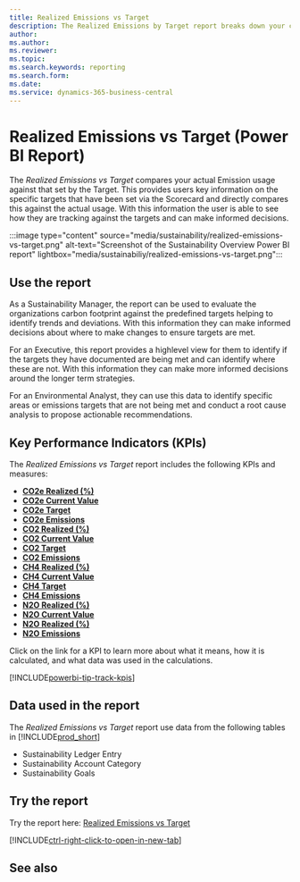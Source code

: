 ```yaml
---
title: Realized Emissions vs Target
description: The Realized Emissions by Target report breaks down your carbon emissions and allows for comparison against the target. This allows you to effectively monitor planned progress and drive continuous improvement to sustainability goals.
author: 
ms.author: 
ms.reviewer:
ms.topic: 
ms.search.keywords: reporting
ms.search.form: 
ms.date: 
ms.service: dynamics-365-business-central
---
```


# Realized Emissions vs Target (Power BI Report)

The *Realized Emissions vs Target* compares your actual Emission usage against that set by the Target. This provides users key information on the specific targets that have been set via the Scorecard and directly compares this against the actual usage. With this information the user is able to see how they are tracking against the targets and can make informed decisions.

:::image type="content" source="media/sustainability/realized-emissions-vs-target.png" alt-text="Screenshot of the Sustainability Overview Power BI report" lightbox="media/sustainabiliy/realized-emissions-vs-target.png":::


## Use the report

As a Sustainability Manager, the report can be used to evaluate the organizations carbon footprint against the predefined targets helping to identify trends and deviations. With this information they can make informed decisions about where to make changes to ensure targets are met.

For an Executive, this report provides a highlevel view for them to identify if the targets they have documented are being met and can identify where these are not. With this information they can make more informed decisions around the longer term strategies.

For an Environmental Analyst, they can use this data to identify specific areas or emissions targets that are not being met and conduct a root cause analysis to propose actionable recommendations.

## Key Performance Indicators (KPIs)

The *Realized Emissions vs Target* report includes the following KPIs and measures: 

- [**CO2e Realized (%)**](sustainability-powerbi-kpis.md#co2e-realized-)
- [**CO2e Current Value**](sustainability-powerbi-kpis.md#co2e-current-value)
- [**CO2e Target**](sustainability-powerbi-kpis.md#co2e-target)
- [**CO2e Emissions**](sustainability-powerbi-kpis.md#co2e-emissions)
- [**CO2 Realized (%)**](sustainability-powerbi-kpis.md#co2-realized-)
- [**CO2 Current Value**](sustainability-powerbi-kpis.md#co2-current-value)
- [**CO2 Target**](sustainability-powerbi-kpis.md#co2-target)
- [**CO2 Emissions**](sustainability-powerbi-kpis.md#co2-emissions)
- [**CH4 Realized (%)**](sustainability-powerbi-kpis.md#ch4-realized-)
- [**CH4 Current Value**](sustainability-powerbi-kpis.md#ch4-current-value)
- [**CH4 Target**](sustainability-powerbi-kpis.md#ch4-target)
- [**CH4 Emissions**](sustainability-powerbi-kpis.md#ch4-emissions)
- [**N2O Realized (%)**](sustainability-powerbi-kpis.md#n2o-realized-)
- [**N2O Current Value**](sustainability-powerbi-kpis.md#n2o-current-value)
- [**N2O Realized (%)**](sustainability-powerbi-kpis.md#n2o-realized-)
- [**N2O Emissions**](sustainability-powerbi-kpis.md#n2o-emissions)


Click on the link for a KPI to learn more about what it means, how it is calculated, and what data was used in the calculations. 

[!INCLUDE[powerbi-tip-track-kpis](includes/powerbi-tip-track-kpis.md)]


## Data used in the report

The *Realized Emissions vs Target* report use data from the following tables in [!INCLUDE[prod_short](includes/prod_short.md)]

- Sustainability Ledger Entry
- Sustainability Account Category
- Sustainability Goals

## Try the report

Try the report here: [Realized Emissions vs Target](https://businesscentral.dynamics.com?page=37085)

[!INCLUDE[ctrl-right-click-to-open-in-new-tab](includes/ctrl-right-click-to-open-in-new-tab.md)]

## See also